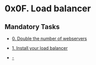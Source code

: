 # 0x0F. Load balancer

## Mandatory Tasks

* [0. Double the number of webservers](0-custom_http_response_header)

* [1. Install your load balancer](1-install_load_balancer)

* [-](2-puppet_custom_http_response-header.pp)
